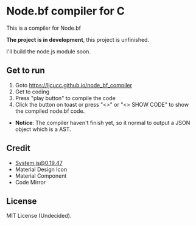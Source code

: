 # Node.bf compiler for C

This is a compiler for Node.bf

**The project is in development**, this project is unfinished.

I'll build the node.js module soon.

## Get to run
1. Goto https://ljcucc.github.io/node_bf_compiler
2. Get to coding
3. Press "play button" to compile the code
4. Click the button on toast or press "<>" or "<> SHOW CODE" to show the compiled node.bf code.

* **Notice**: The compiler haven't finish yet, so it normal to output a JSON object which is a AST.

## Credit
* System.js@0.19.47
* Material Design Icon
* Material Component
* Code Mirror

## License
MIT License (Undecided).
